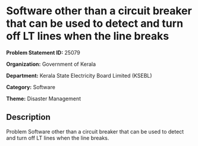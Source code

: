 # Software other than a circuit breaker that can be used to detect and turn off LT lines when the line breaks

**Problem Statement ID:** 25079

**Organization:** Government of Kerala

**Department:** Kerala State Electricity Board Limited (KSEBL)

**Category:** Software

**Theme:** Disaster Management

## Description

Problem Software other than a circuit breaker that can be used to detect and turn off LT lines when the line breaks.

